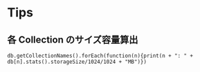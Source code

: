 # Tips

## 各 Collection のサイズ容量算出

```
db.getCollectionNames().forEach(function(n){print(n + ": " + db[n].stats().storageSize/1024/1024 + "MB")})
```